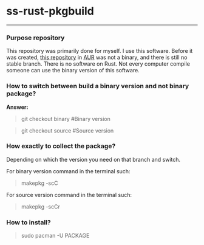 # ss-rust-pkgbuild
---
### Purpose repository
This repository was primarily done for myself. I use this software. Before it was created, [this repository](https://github.com/naruto522ru/shadowsocks-rust-PKGBUILD) in [AUR](https://aur.archlinux.org/) was not a binary, and there is still no stable branch. There is no software on Rust. Not every computer compile someone can use the binary version of this software.

### How to switch between build a binary version and not binary package?
**Answer:**
>git checkout binary #Binary version

>git checkout source #Source version

### How exactly to collect the package?
Depending on which the version you need on that branch and switch.

For binary version command in the terminal such:
>makepkg -scC

For source version command in the terminal such:
>makepkg -scCr

### How to install?
>sudo pacman -U PACKAGE
